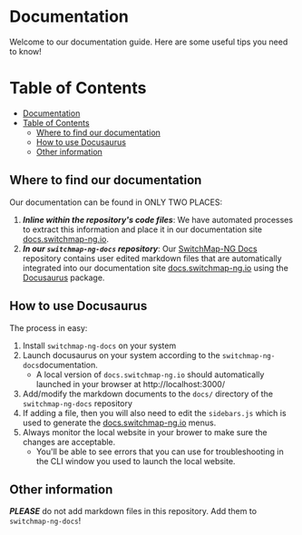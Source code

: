 # Documentation
Welcome to our documentation guide. Here are some useful tips you need to know!

# Table of Contents

<!-- TOC -->

- [Documentation](#documentation)
- [Table of Contents](#table-of-contents)
  - [Where to find our documentation](#where-to-find-our-documentation)
  - [How to use Docusaurus](#how-to-use-docusaurus)
  - [Other information](#other-information)

<!-- /TOC -->

## Where to find our documentation

Our documentation can be found in ONLY TWO PLACES:

1. ***Inline within the repository's code files***: We have automated processes to extract this information and place it in our documentation site [docs.switchmap-ng.io](https://docs.switchmap-ng.io/).
2. ***In our `switchmap-ng-docs` repository***: Our [SwitchMap-NG Docs](https://github.com/PalisadoesFoundation/switchmap-ng-docs) repository contains user edited markdown files that are automatically integrated into our documentation site [docs.switchmap-ng.io](https://docs.switchmap-ng.io/) using the [Docusaurus](https://docusaurus.io/) package.

## How to use Docusaurus
The process in easy:
1. Install `switchmap-ng-docs` on your system
1. Launch docusaurus on your system according to the `switchmap-ng-docs`documentation.
    - A local version of `docs.switchmap-ng.io` should automatically launched in your browser at http://localhost:3000/
1. Add/modify the markdown documents to the `docs/` directory of the `switchmap-ng-docs` repository
1. If adding a file, then you will also need to edit the `sidebars.js` which is used to generate the [docs.switchmap-ng.io](https://docs.switchmap-ng.io/) menus.
1. Always monitor the local website in your brower to make sure the changes are acceptable.
    - You'll be able to see errors that you can use for troubleshooting in the CLI window you used to launch the local website.

## Other information
***PLEASE*** do not add markdown files in this repository. Add them to `switchmap-ng-docs`!
